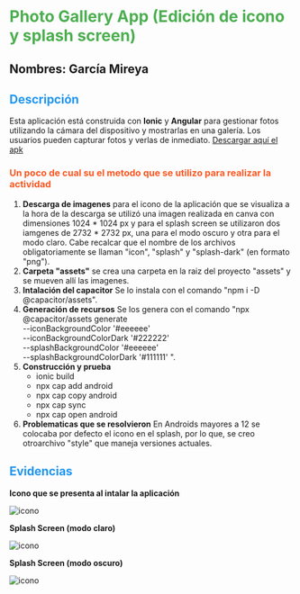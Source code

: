 # <span style="color:#4CAF50;">Photo Gallery App (Edición de icono y splash screen)</span>
## Nombres: García Mireya 
## <span style="color:#2196F3;">Descripción</span>

Esta aplicación está construida con **Ionic** y **Angular** para gestionar fotos utilizando la cámara del dispositivo y mostrarlas en una galería. Los usuarios pueden capturar fotos y verlas de inmediato.
[Descargar aquí el apk](https://drive.google.com/file/d/1M96otlZgJrS5qm4lvEvonIScYYEfw2SW/view?usp=sharing)

### <span style="color:#FF5722;">Un poco de cual su el metodo que se utilizo para realizar la actividad</span>

1. **Descarga de imagenes** para el icono de la aplicación que se visualiza a la hora de la descarga se utilizó una imagen realizada en canva con dimensiones 1024 * 1024 px y para el splash screen se utilizaron dos iamgenes de 2732 * 2732 px, una para el modo oscuro y otra para el modo claro. Cabe recalcar que el nombre de los archivos obligatoriamente se llaman "icon", "splash" y "splash-dark" (en formato "png").
2. **Carpeta "assets"** se crea una carpeta en la raiz del proyecto "assets" y se mueven allí las imagenes. 
3. **Intalación del capacitor** Se lo instala con el comando "npm i -D @capacitor/assets".
4. **Generación de recursos** Se los genera con el comando "npx @capacitor/assets generate \
  --iconBackgroundColor '#eeeeee' \
  --iconBackgroundColorDark '#222222' \
  --splashBackgroundColor '#eeeeee' \
  --splashBackgroundColorDark '#111111'
".
5. **Construcción y prueba**
   - ionic build
   - npx cap add android
   - npx cap copy android
   - npx cap sync
   - npx cap open android
6. **Problematicas que se resolvieron**
   En Androids mayores a 12 se colocaba por defecto el icono en el splash, por lo que, se creo otroarchivo "style" que maneja versiones actuales. 

## <span style="color:#2196F3;">Evidencias</span>

**Icono que se presenta al intalar la aplicación**

![icono](https://github.com/user-attachments/assets/ac40154c-cf25-4418-84d7-c430e7fda796)

**Splash Screen (modo claro)**

![icono](https://github.com/user-attachments/assets/264cc3ed-42de-4623-9e29-978ab5d2c082)


**Splash Screen (modo oscuro)**

![icono](https://github.com/user-attachments/assets/69681df1-ca98-4334-9231-6b4435b6a5ff)



